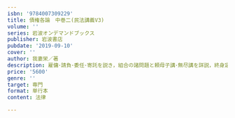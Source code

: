 ```yaml
---
isbn: '9784007309229'
title: 債権各論　中巻二(民法講義V3)
volume: ''
series: 岩波オンデマンドブックス
publisher: 岩波書店
pubdate: '2019-09-10'
cover: ''
author: 我妻栄／著
description: 雇傭･請負･委任･寄託を説き，組合の諸問題と頼母子講･無尽講を詳説，終身定期金，和解，混合契約に及ぶ．
price: '5600'
genre: ''
target: 専門
format: 単行本
content: 法律

---
```


